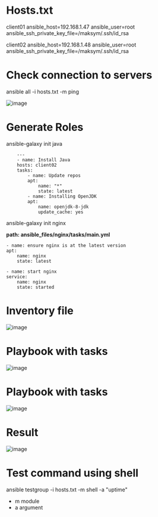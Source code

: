 
# Hosts.txt

client01 ansible_host=192.168.1.47 ansible_user=root ansible_ssh_private_key_file=/maksym/.ssh/id_rsa

client02 ansible_host=192.168.1.48 ansible_user=root ansible_ssh_private_key_file=/maksym/.ssh/id_rsa




# Check connection to servers

ansible all -i hosts.txt -m ping

![image](https://user-images.githubusercontent.com/49572117/118463796-da003480-b708-11eb-87e4-109934b3d886.png)



# Generate Roles
 
 
ansible-galaxy init java

        ---
        - name: Install Java
        hosts: client02
        tasks:
            - name: Update repos
            apt: 
                name: "*"
                state: latest
            - name: Installing OpenJDK
            apt:
                name: openjdk-8-jdk
                update_cache: yes



ansible-galaxy init nginx

**path: ansible_files/nginx/tasks/main.yml**

    - name: ensure nginx is at the latest version
    apt:
        name: nginx
        state: latest

    - name: start nginx
    service:
        name: nginx
        state: started


# Inventory file
![image](https://user-images.githubusercontent.com/49572117/118483390-9e706500-b71e-11eb-9c93-045c0dab327d.png)


# Playbook with tasks
![image](https://user-images.githubusercontent.com/49572117/116903826-9952e680-ac45-11eb-853c-8c2f116dd91c.png)
# Playbook with tasks
![image](https://user-images.githubusercontent.com/49572117/118482805-e9d64380-b71d-11eb-8a7b-7474f3bdf6bc.png)


# Result 

![image](https://user-images.githubusercontent.com/49572117/118485308-eee8c200-b720-11eb-9579-4dc4010f31a8.png)

# Test command using shell
ansible testgroup -i hosts.txt -m shell -a "uptime"

- m module
- a argument

